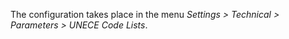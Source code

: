 The configuration takes place in the menu *Settings \> Technical \>
Parameters \> UNECE Code Lists*.
